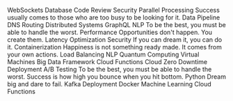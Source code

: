 WebSockets Database Code Review Security Parallel Processing Success usually comes to those who are too busy to be looking for it. Data Pipeline DNS Routing Distributed Systems GraphQL NLP To be the best, you must be able to handle the worst. Performance
Opportunities don't happen. You create them. Latency Optimization Security If you can dream it, you can do it. Containerization Happiness is not something ready made. It comes from your own actions. Load Balancing
NLP Quantum Computing Virtual Machines Big Data Framework Cloud Functions
Cloud Zero Downtime Deployment A/B Testing To be the best, you must be able to handle the worst. Success is how high you bounce when you hit bottom. Python Dream big and dare to fail. Kafka Deployment Docker Machine Learning Cloud Functions
